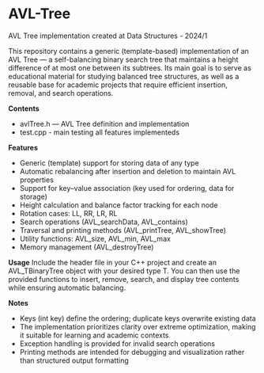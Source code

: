 # AVL-Tree
AVL Tree implementation created at Data Structures - 2024/1

This repository contains a generic (template-based) implementation of an AVL Tree — a self-balancing binary search tree that maintains a height difference of at most one between its subtrees.
Its main goal is to serve as educational material for studying balanced tree structures, as well as a reusable base for academic projects that require efficient insertion, removal, and search operations.

**Contents**
- avlTree.h — AVL Tree definition and implementation
- test.cpp - main testing all features implementeds

**Features**
- Generic (template) support for storing data of any type
- Automatic rebalancing after insertion and deletion to maintain AVL properties
- Support for key–value association (key used for ordering, data for storage)
- Height calculation and balance factor tracking for each node
- Rotation cases: LL, RR, LR, RL
- Search operations (AVL_searchData, AVL_contains)
- Traversal and printing methods (AVL_printTree, AVL_showTree)
- Utility functions: AVL_size, AVL_min, AVL_max
- Memory management (AVL_destroyTree)

**Usage**
Include the header file in your C++ project and create an AVL_TBinaryTree<T> object with your desired type T.
You can then use the provided functions to insert, remove, search, and display tree contents while ensuring automatic balancing.

**Notes**
- Keys (int key) define the ordering; duplicate keys overwrite existing data
- The implementation prioritizes clarity over extreme optimization, making it suitable for learning and academic contexts
- Exception handling is provided for invalid search operations
- Printing methods are intended for debugging and visualization rather than structured output formatting
